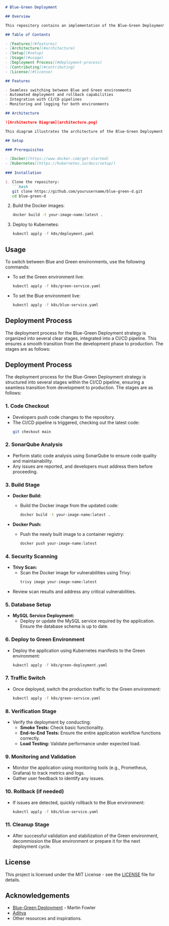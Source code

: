 
```markdown
# Blue-Green Deployment

## Overview

This repository contains an implementation of the Blue-Green Deployment strategy, which allows for seamless application updates with minimal downtime. This approach involves maintaining two identical environments: **Blue** (current live version) and **Green** (new version). This allows for quick switching between versions to ensure high availability and reliability.

## Table of Contents

- [Features](#features)
- [Architecture](#architecture)
- [Setup](#setup)
- [Usage](#usage)
- [Deployment Process](#deployment-process)
- [Contributing](#contributing)
- [License](#license)

## Features

- Seamless switching between Blue and Green environments
- Automated deployment and rollback capabilities
- Integration with CI/CD pipelines
- Monitoring and logging for both environments

## Architecture

![Architecture Diagram](architecture.png)

This diagram illustrates the architecture of the Blue-Green Deployment strategy implemented in this project.

## Setup

### Prerequisites

- [Docker](https://www.docker.com/get-started)
- [Kubernetes](https://kubernetes.io/docs/setup/)
  
### Installation

1. Clone the repository:
   ```bash
   git clone https://github.com/yourusername/blue-green-d.git
   cd blue-green-d
   ```

2. Build the Docker images:
   ```bash
   docker build -t your-image-name:latest .
   ```

3. Deploy to Kubernetes:
   ```bash
   kubectl apply -f k8s/deployment.yaml
   ```

## Usage

To switch between Blue and Green environments, use the following commands:

- To set the Green environment live:
   ```bash
   kubectl apply -f k8s/green-service.yaml
   ```

- To set the Blue environment live:
   ```bash
   kubectl apply -f k8s/blue-service.yaml
   ```

## Deployment Process

The deployment process for the Blue-Green Deployment strategy is organized into several clear stages, integrated into a CI/CD pipeline. This ensures a smooth transition from the development phase to production. The stages are as follows:

## Deployment Process

The deployment process for the Blue-Green Deployment strategy is structured into several stages within the CI/CD pipeline, ensuring a seamless transition from development to production. The stages are as follows:

### 1. **Code Checkout**
   - Developers push code changes to the repository.
   - The CI/CD pipeline is triggered, checking out the latest code:
     ```bash
     git checkout main
     ```

### 2. **SonarQube Analysis**
   - Perform static code analysis using SonarQube to ensure code quality and maintainability.
   - Any issues are reported, and developers must address them before proceeding.

### 3. **Build Stage**
   - **Docker Build:**
     - Build the Docker image from the updated code:
       ```bash
       docker build -t your-image-name:latest .
       ```

   - **Docker Push:**
     - Push the newly built image to a container registry:
       ```bash
       docker push your-image-name:latest
       ```

### 4. **Security Scanning**
   - **Trivy Scan:**
     - Scan the Docker image for vulnerabilities using Trivy:
       ```bash
       trivy image your-image-name:latest
       ```
   - Review scan results and address any critical vulnerabilities.

### 5. **Database Setup**
   - **MySQL Service Deployment:**
     - Deploy or update the MySQL service required by the application. Ensure the database schema is up to date.

### 6. **Deploy to Green Environment**
   - Deploy the application using Kubernetes manifests to the Green environment:
     ```bash
     kubectl apply -f k8s/green-deployment.yaml
     ```

### 7. **Traffic Switch**
   - Once deployed, switch the production traffic to the Green environment:
     ```bash
     kubectl apply -f k8s/green-service.yaml
     ```

### 8. **Verification Stage**
   - Verify the deployment by conducting:
     - **Smoke Tests:** Check basic functionality.
     - **End-to-End Tests:** Ensure the entire application workflow functions correctly.
     - **Load Testing:** Validate performance under expected load.

### 9. **Monitoring and Validation**
   - Monitor the application using monitoring tools (e.g., Prometheus, Grafana) to track metrics and logs.
   - Gather user feedback to identify any issues.

### 10. **Rollback (if needed)**
   - If issues are detected, quickly rollback to the Blue environment:
     ```bash
     kubectl apply -f k8s/blue-service.yaml
     ```

### 11. **Cleanup Stage**
   - After successful validation and stabilization of the Green environment, decommission the Blue environment or prepare it for the next deployment cycle.



## License

This project is licensed under the MIT License - see the [LICENSE](LICENSE) file for details.

## Acknowledgements

- [Blue-Green Deployment](https://martinfowler.com/bliki/BlueGreenDeployment.html) - Martin Fowler
- [Aditya](https://github.com/jaiswaladi246)
- Other resources and inspirations.
```


